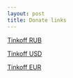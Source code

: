 ```yaml
---
layout: post
title: Donate links
---
```


[Tinkoff RUB](https://www.tinkoff.ru/rm/partina.lada1/GKfNR77509)

[Tinkoff USD](https://www.tinkoff.ru/rm/partina.lada1/ldnHk14395)

[Tinkoff EUR](https://www.tinkoff.ru/rm/partina.lada1/kTTLT46203)
